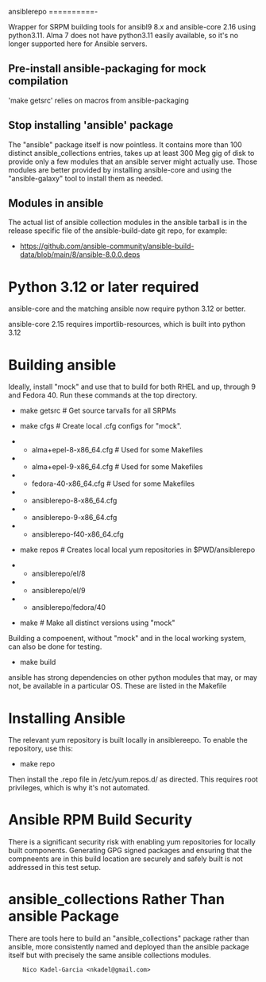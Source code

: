 ansiblerepo
==========-

Wrapper for SRPM building tools for ansibl9 8.x and ansible-core 2.16
using python3.11. Alma 7 does not have python3.11 easily available,
so it's no longer supported here for Ansible servers.

Pre-install ansible-packaging for mock compilation
--------------------------------------------------

'make getsrc' relies on macros from ansible-packaging


Stop installing 'ansible' package
-------------------------------

The "ansible" package itself is now pointless. It contains more than
100 distinct ansible_collections entries, takes up at least 300 Meg
gig of disk to provide only a few modules that an ansible server might
actually use. Those modules are better provided by installing
ansible-core and using the "ansible-galaxy" tool to install them as
needed.

Modules in ansible
------------------

The actual list of ansible collection modules in the ansible tarball
is in the release specific file of the ansible-build-date git repo,
for example:

* https://github.com/ansible-community/ansible-build-data/blob/main/8/ansible-8.0.0.deps

Python 3.12 or later required
=============================

ansible-core and the matching ansible now require python
3.12 or better.

ansible-core 2.15 requires importlib-resources, which is built into
python 3.12

Building ansible
===============

Ideally, install "mock" and use that to build for both RHEL and up,
through 9 and Fedora 40. Run these commands at the top directory.

* make getsrc # Get source tarvalls for all SRPMs

* make cfgs # Create local .cfg configs for "mock".
* * alma+epel-8-x86_64.cfg # Used for some Makefiles
* * alma+epel-9-x86_64.cfg # Used for some Makefiles
* * fedora-40-x86_64.cfg # Used for some Makefiles
* * ansiblerepo-8-x86_64.cfg
* * ansiblerepo-9-x86_64.cfg
* * ansiblerepo-f40-x86_64.cfg

* make repos # Creates local local yum repositories in $PWD/ansiblerepo
* * ansiblerepo/el/8
* * ansiblerepo/el/9
* * ansiblerepo/fedora/40

* make # Make all distinct versions using "mock"

Building a compoenent, without "mock" and in the local working system,
can also be done for testing.

* make build

ansible has strong dependencies on other python modules that may, or
may not, be available in a particular OS. These are listed in the
Makefile

Installing Ansible
=================

The relevant yum repository is built locally in ansiblereepo. To enable the repository, use this:

* make repo

Then install the .repo file in /etc/yum.repos.d/ as directed. This
requires root privileges, which is why it's not automated.

Ansible RPM Build Security
====================

There is a significant security risk with enabling yum repositories
for locally built components. Generating GPG signed packages and
ensuring that the compneents are in this build location are securely
and safely built is not addressed in this test setup.

ansible_collections Rather Than ansible Package
===============================================

There are tools here to build an "ansible_collections" package rather
than ansible, more consistently named and deployed than the ansible
package itself but with precisely the same ansible collections modules.

		Nico Kadel-Garcia <nkadel@gmail.com>
